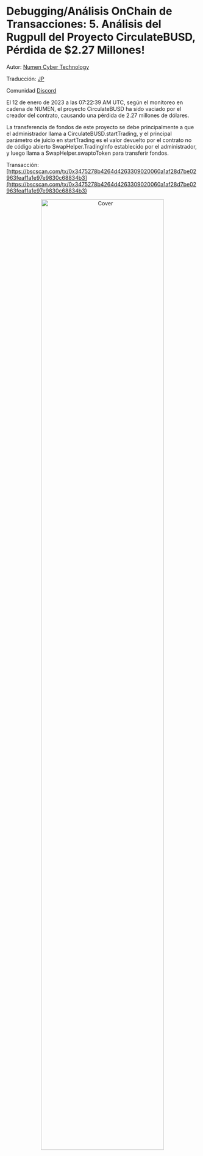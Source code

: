 # Debugging/Análisis OnChain de Transacciones: 5. Análisis del Rugpull del Proyecto CirculateBUSD, Pérdida de $2.27 Millones!

Autor: [Numen Cyber Technology](https://twitter.com/numencyber)

Traducción: [JP](https://x.com/CanonicalJP) 

Comunidad [Discord](https://discord.gg/Fjyngakf3h)

El 12 de enero de 2023 a las 07:22:39 AM UTC, según el monitoreo en cadena de NUMEN, el proyecto CirculateBUSD ha sido vaciado por el creador del contrato, causando una pérdida de 2.27 millones de dólares.

La transferencia de fondos de este proyecto se debe principalmente a que el administrador llama a CirculateBUSD.startTrading, y el principal parámetro de juicio en startTrading es el valor devuelto por el contrato no de código abierto SwapHelper.TradingInfo establecido por el administrador, y luego llama a SwapHelper.swaptoToken para transferir fondos.

Transacción: [https://bscscan.com/tx/0x3475278b4264d4263309020060a1af28d7be02963feaf1a1e97e9830c68834b3](https://bscscan.com/tx/0x3475278b4264d4263309020060a1af28d7be02963feaf1a1e97e9830c68834b3)

<div align=center>
<img src="https://miro.medium.com/max/1400/1*fLhvqu5spyN0EIycnFNqiw.png" alt="Cover" width="80%"/>
</div>
